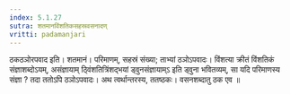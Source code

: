```yaml
---
index: 5.1.27
sutra: शतमानविंशतिकसहस्रवसनादण्
vritti: padamanjari
---
```


  ठकठञोरपवाद इति। शतमानं। परिमाणम्, सहस्रं संख्या; ताभ्यां ठञोऽपवादः। विंशत्या क्रीतं विंशतिकं संज्ञाशब्दोऽयम्, असंज्ञायाम् ठ्विंशतित्रिंशद्भयां ड्वुनसंज्ञायाम्ऽ इति ड्वुना भवितव्यम्, सा यदि परिमाणस्य संज्ञा ? तदा ततोऽपि ठञोऽपवादः। अथ त्वर्थान्तरस्य, ततष्ठकः। वसनशब्दातु ठक एव ॥